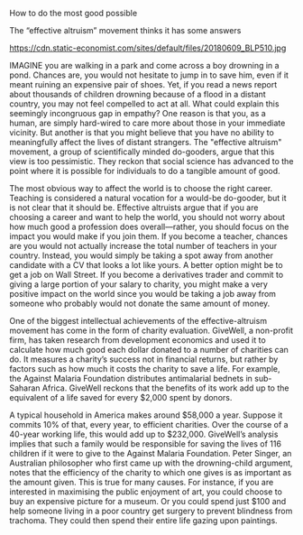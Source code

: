 How to do the most good possible 

The “effective altruism” movement thinks it has some answers

https://cdn.static-economist.com/sites/default/files/20180609_BLP510.jpg

IMAGINE you are walking in a park and come across a boy drowning in a pond. Chances are, you would not hesitate to jump in to save him, even if it meant ruining an expensive pair of shoes. Yet, if you read a news report about thousands of children drowning because of a flood in a distant country, you may not feel compelled to act at all. What could explain this seemingly incongruous gap in empathy? One reason is that you, as a human, are simply hard-wired to care more about those in your immediate vicinity. But another is that you might believe that you have no ability to meaningfully affect the lives of distant strangers. The "effective altruism" movement, a group of scientifically minded do-gooders, argue that this view is too pessimistic. They reckon that social science has advanced to the point where it is possible for individuals to do a tangible amount of good.

The most obvious way to affect the world is to choose the right career. Teaching is considered a natural vocation for a would-be do-gooder, but it is not clear that it should be. Effective altruists argue that if you are choosing a career and want to help the world, you should not worry about how much good a profession does overall—rather, you should focus on the impact you would make if you join them. If you become a teacher, chances are you would not actually increase the total number of teachers in your country. Instead, you would simply be taking a spot away from another candidate with a CV that looks a lot like yours. A better option might be to get a job on Wall Street. If you become a derivatives trader and commit to giving a large portion of your salary to charity, you might make a very positive impact on the world since you would be taking a job away from someone who probably would not donate the same amount of money.

One of the biggest intellectual achievements of the effective-altruism movement has come in the form of charity evaluation. GiveWell, a non-profit firm, has taken research from development economics and used it to calculate how much good each dollar donated to a number of charities can do. It measures a charity’s success not in financial returns, but rather by factors such as how much it costs the charity to save a life. For example, the Against Malaria Foundation distributes antimalarial bednets in sub-Saharan Africa. GiveWell reckons that the benefits of its work add up to the equivalent of a life saved for every $2,000 spent by donors.

A typical household in America makes around $58,000 a year. Suppose it commits 10% of that, every year, to efficient charities. Over the course of a 40-year working life, this would add up to $232,000. GiveWell’s analysis implies that such a family would be responsible for saving the lives of 116 children if it were to give to the Against Malaria Foundation. Peter Singer, an Australian philosopher who first came up with the drowning-child argument, notes that the efficiency of the charity to which one gives is as important as the amount given. This is true for many causes. For instance, if you are interested in maximising the public enjoyment of art, you could choose to buy an expensive picture for a museum. Or you could spend just $100 and help someone living in a poor country get surgery to prevent blindness from trachoma. They could then spend their entire life gazing upon paintings.